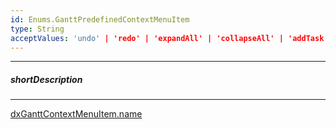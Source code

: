 ```yaml
---
id: Enums.GanttPredefinedContextMenuItem
type: String
acceptValues: 'undo' | 'redo' | 'expandAll' | 'collapseAll' | 'addTask' | 'deleteTask' | 'zoomIn' | 'zoomOut' | 'deleteDependency' | 'taskDetails' | 'resourceManager'
---
```

---
##### shortDescription
<!-- Description goes here -->

---
<!-- Description goes here -->
[dxGanttContextMenuItem.name](_hidden\dxGanttContextMenuItem\name.md)